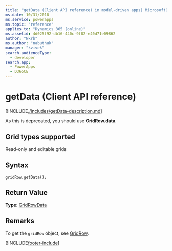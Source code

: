 ```yaml
---
title: "getData (Client API reference) in model-driven apps| MicrosoftDocs"
ms.date: 10/31/2018
ms.service: powerapps
ms.topic: "reference"
applies_to: "Dynamics 365 (online)"
ms.assetid: 4d025f92-db16-440c-9f82-e40d71e09862
author: "Nkrb"
ms.author: "nabuthuk"
manager: "kvivek"
search.audienceType: 
  - developer
search.app: 
  - PowerApps
  - D365CE
---
```

# getData (Client API reference)



[!INCLUDE[./includes/getData-description.md](./includes/getData-description.md)]

As this is deprecated, you should use **GridRow.data**.

## Grid types supported

Read-only and editable grids

## Syntax

`gridRow.getData();`

## Return Value

**Type**: [GridRowData](../gridrowdata.md)

## Remarks

To get the `gridRow` object, see [GridRow](../gridrow.md). 



[!INCLUDE[footer-include](../../../../../../includes/footer-banner.md)]